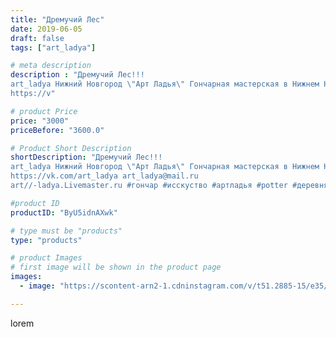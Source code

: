 ```yaml
---
title: "Дремучий Лес"
date: 2019-06-05
draft: false
tags: ["art_ladya"]

# meta description
description : "Дремучий Лес!!!
art_ladya Нижний Новгород \"Арт Ладья\" Гончарная мастерская в Нижнем Новгороде. Изготовление керамики и мастер//-классы по обучению. 
https://v"

# product Price
price: "3000"
priceBefore: "3600.0"

# Product Short Description
shortDescription: "Дремучий Лес!!!
art_ladya Нижний Новгород \"Арт Ладья\" Гончарная мастерская в Нижнем Новгороде. Изготовление керамики и мастер//-классы по обучению. 
https://vk.com/art_ladya art_ladya@mail.ru 
art//-ladya.Livemaster.ru #гончар #исскуство #артладья #potter #деревня #керамикаручнаяработа #гончарнаямастерская #керамиканазаказ #handmade #посудаизглины #керамика #гончарнаяпосуда #эксклюзивнаякерамика #dishes #лес #ceramicar #nntoday #claygoods #фестиваль #earthenware #ceramic #design #гру #почайна #нижнийновгород #ceramicart #дремучийлес #лето #clay #авторскаякерамика"

#product ID
productID: "ByU5idnAXwk"

# type must be "products"
type: "products"

# product Images
# first image will be shown in the product page
images:
  - image: "https://scontent-arn2-1.cdninstagram.com/v/t51.2885-15/e35/61409457_600927640397423_5645126527991037775_n.jpg?se=7&tp=1&_nc_ht=scontent-arn2-1.cdninstagram.com&_nc_cat=111&_nc_ohc=o0L1isujc-oAX-_cCo0&ccb=7-4&oh=04c505cf6654c518c80570561c5076e5&oe=6083A915&_nc_sid=86f79a&ig_cache_key=MjA1OTUyMzk4NjUyMTQyMjg4NA%3D%3D.2-ccb7-4"

---
```

lorem
